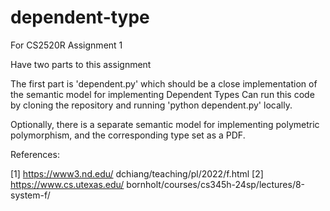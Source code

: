 # dependent-type
For CS2520R Assignment 1

Have two parts to this assignment

The first part is 'dependent.py' which should be a close implementation of the semantic model for implementing Dependent Types
Can run this code by cloning the repository and running 'python dependent.py' locally.

Optionally, there is a separate semantic model for implementing polymetric polymorphism, and the corresponding type set as a PDF.

References:

[1] https://www3.nd.edu/ dchiang/teaching/pl/2022/f.html
[2] https://www.cs.utexas.edu/ bornholt/courses/cs345h-24sp/lectures/8-system-f/
